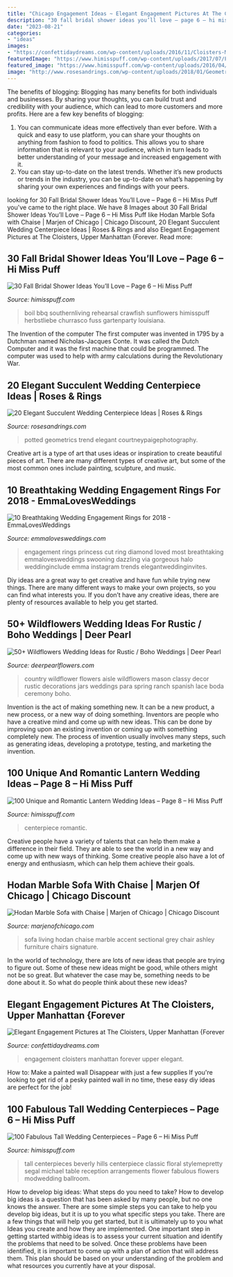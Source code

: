 ```yaml
---
title: "Chicago Engagement Ideas ~ Elegant Engagement Pictures At The Cloisters, Upper Manhattan {forever"
description: "30 fall bridal shower ideas you’ll love – page 6 – hi miss puff"
date: "2023-08-21"
categories:
- "ideas"
images:
- "https://confettidaydreams.com/wp-content/uploads/2016/11/Cloisters-Manhattan-Engagement-Pictures-31.jpg"
featuredImage: "https://www.himisspuff.com/wp-content/uploads/2017/07/Fall-Bridal-Shower-Idea-30.jpg"
featured_image: "https://www.himisspuff.com/wp-content/uploads/2016/04/Glam-tall-floral-centerpiece-via-Michael-Segal-1.jpg"
image: "http://www.rosesandrings.com/wp-content/uploads/2018/01/Geometric-potted-succulents-wedding-centerpiece.jpg"
---
```



The benefits of blogging:
Blogging has many benefits for both individuals and businesses. By sharing your thoughts, you can build trust and credibility with your audience, which can lead to more customers and more profits. Here are a few key benefits of blogging: 
1. You can communicate ideas more effectively than ever before. With a quick and easy to use platform, you can share your thoughts on anything from fashion to food to politics. This allows you to share information that is relevant to your audience, which in turn leads to better understanding of your message and increased engagement with it. 
2. You can stay up-to-date on the latest trends. Whether it’s new products or trends in the industry, you can be up-to-date on what’s happening by sharing your own experiences and findings with your peers.

	

		
looking for 30 Fall Bridal Shower Ideas You’ll Love – Page 6 – Hi Miss Puff you've came to the right place. We have 8 Images about 30 Fall Bridal Shower Ideas You’ll Love – Page 6 – Hi Miss Puff like Hodan Marble Sofa with Chaise | Marjen of Chicago | Chicago Discount, 20 Elegant Succulent Wedding Centerpiece Ideas | Roses &amp; Rings and also Elegant Engagement Pictures at The Cloisters, Upper Manhattan {Forever. Read more:
		
    
## 30 Fall Bridal Shower Ideas You’ll Love – Page 6 – Hi Miss Puff

<img loading=lazy src="https://www.himisspuff.com/wp-content/uploads/2017/07/Fall-Bridal-Shower-Idea-30.jpg" onerror="this.onerror=null;this.src='https://tse3.mm.bing.net/th?id=OIP.Yae2MBef_bGeM8L9EQH2xgHaLH&amp;pid=15.1';" alt="30 Fall Bridal Shower Ideas You’ll Love – Page 6 – Hi Miss Puff">

_Source: himisspuff.com_

>boil bbq southernliving rehearsal crawfish sunflowers himisspuff herbstliebe churrasco fuss gartenparty louisiana. 

	

The Invention of the computer
The first computer was invented in 1795 by a Dutchman named Nicholas-Jacques Conte. It was called the Dutch Computer and it was the first machine that could be programmed. The computer was used to help with army calculations during the Revolutionary War.

    
## 20 Elegant Succulent Wedding Centerpiece Ideas | Roses &amp; Rings

<img loading=lazy src="http://www.rosesandrings.com/wp-content/uploads/2018/01/Geometric-potted-succulents-wedding-centerpiece.jpg" onerror="this.onerror=null;this.src='https://tse2.mm.bing.net/th?id=OIP.8JLi04F4a0xJI3uYnQ4w_AHaLH&amp;pid=15.1';" alt="20 Elegant Succulent Wedding Centerpiece Ideas | Roses &amp; Rings">

_Source: rosesandrings.com_

>potted geometrics trend elegant courtneypaigephotography. 

	

Creative art is a type of art that uses ideas or inspiration to create beautiful pieces of art. There are many different types of creative art, but some of the most common ones include painting, sculpture, and music.

    
## 10 Breathtaking Wedding Engagement Rings For 2018 - EmmaLovesWeddings

<img loading=lazy src="http://emmalovesweddings.com/wp-content/uploads/2017/11/Princess-cut-wedding-engagement-ring.jpg" onerror="this.onerror=null;this.src='https://tse3.mm.bing.net/th?id=OIP.3kUHbOUfCgARgvdnsm7gCAHaLH&amp;pid=15.1';" alt="10 Breathtaking Wedding Engagement Rings for 2018 - EmmaLovesWeddings">

_Source: emmalovesweddings.com_

>engagement rings princess cut ring diamond loved most breathtaking emmalovesweddings swooning dazzling via gorgeous halo weddinginclude emma instagram trends elegantweddinginvites. 

	

Diy ideas are a great way to get creative and have fun while trying new things. There are many different ways to make your own projects, so you can find what interests you. If you don’t have any creative ideas, there are plenty of resources available to help you get started.

    
## 50+ Wildflowers Wedding Ideas For Rustic / Boho Weddings | Deer Pearl

<img loading=lazy src="https://www.deerpearlflowers.com/wp-content/uploads/2015/05/mason-jars-wrapped-in-lace-with-wildflower-florals-at-wedding-ceremony.jpg" onerror="this.onerror=null;this.src='https://tse4.mm.bing.net/th?id=OIP.Y6YMXldwRERSQ_SKCnIcUwHaLH&amp;pid=15.1';" alt="50+ Wildflowers Wedding Ideas for Rustic / Boho Weddings | Deer Pearl">

_Source: deerpearlflowers.com_

>country wildflower flowers aisle wildflowers mason classy decor rustic decorations jars weddings para spring ranch spanish lace boda ceremony boho. 

	

Invention is the act of making something new. It can be a new product, a new process, or a new way of doing something. Inventors are people who have a creative mind and come up with new ideas. This can be done by improving upon an existing invention or coming up with something completely new. The process of invention usually involves many steps, such as generating ideas, developing a prototype, testing, and marketing the invention.

    
## 100 Unique And Romantic Lantern Wedding Ideas – Page 8 – Hi Miss Puff

<img loading=lazy src="https://www.himisspuff.com/wp-content/uploads/2016/05/vintage-laser-cut-lanterns-wedding-centerpiece.jpg" onerror="this.onerror=null;this.src='https://tse1.mm.bing.net/th?id=OIP.TSKjya0HmIK7xI2SYPe6IAHaLW&amp;pid=15.1';" alt="100 Unique and Romantic Lantern Wedding Ideas – Page 8 – Hi Miss Puff">

_Source: himisspuff.com_

>centerpiece romantic. 

	

Creative people have a variety of talents that can help them make a difference in their field. They are able to see the world in a new way and come up with new ways of thinking. Some creative people also have a lot of energy and enthusiasm, which can help them achieve their goals.

    
## Hodan Marble Sofa With Chaise | Marjen Of Chicago | Chicago Discount

<img loading=lazy src="http://www.marjenofchicago.com/sites/default/files/79700-18-21-11-T-C.jpg" onerror="this.onerror=null;this.src='https://tse4.mm.bing.net/th?id=OIP.dspQwRbOtvH-um-l6Zc44AHaF7&amp;pid=15.1';" alt="Hodan Marble Sofa with Chaise | Marjen of Chicago | Chicago Discount">

_Source: marjenofchicago.com_

>sofa living hodan chaise marble accent sectional grey chair ashley furniture chairs signature. 

	

In the world of technology, there are lots of new ideas that people are trying to figure out. Some of these new ideas might be good, while others might not be so great. But whatever the case may be, something needs to be done about it. So what do people think about these new ideas?

    
## Elegant Engagement Pictures At The Cloisters, Upper Manhattan {Forever

<img loading=lazy src="https://confettidaydreams.com/wp-content/uploads/2016/11/Cloisters-Manhattan-Engagement-Pictures-31.jpg" onerror="this.onerror=null;this.src='https://tse1.mm.bing.net/th?id=OIP.5gl-LWW4EUoWN325zegwSwHaLH&amp;pid=15.1';" alt="Elegant Engagement Pictures at The Cloisters, Upper Manhattan {Forever">

_Source: confettidaydreams.com_

>engagement cloisters manhattan forever upper elegant. 

	

How to: Make a painted wall Disappear with just a few supplies
If you're looking to get rid of a pesky painted wall in no time, these easy diy ideas are perfect for the job!

    
## 100 Fabulous Tall Wedding Centerpieces – Page 6 – Hi Miss Puff

<img loading=lazy src="https://www.himisspuff.com/wp-content/uploads/2016/04/Glam-tall-floral-centerpiece-via-Michael-Segal-1.jpg" onerror="this.onerror=null;this.src='https://tse4.mm.bing.net/th?id=OIP.innttVwykPNCabHGmJt7LgHaLH&amp;pid=15.1';" alt="100 Fabulous Tall Wedding Centerpieces – Page 6 – Hi Miss Puff">

_Source: himisspuff.com_

>tall centerpieces beverly hills centerpiece classic floral stylemepretty segal michael table reception arrangements flower fabulous flowers modwedding ballroom. 

	

How to develop big ideas: What steps do you need to take?
How to develop big ideas is a question that has been asked by many people, but no one knows the answer. There are some simple steps you can take to help you develop big ideas, but it is up to you what specific steps you take. There are a few things that will help you get started, but it is ultimately up to you what Ideas you create and how they are implemented.
One important step in getting started withbig ideas is to assess your current situation and identify the problems that need to be solved. Once these problems have been identified, it is important to come up with a plan of action that will address them. This plan should be based on your understanding of the problem and what resources you currently have at your disposal.

